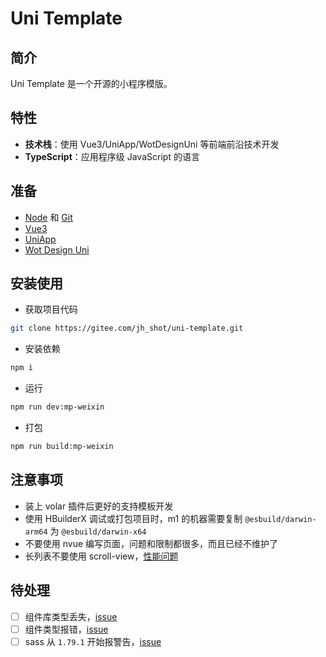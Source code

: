 # Uni Template

## 简介

Uni Template 是一个开源的小程序模版。

## 特性

- **技术栈**：使用 Vue3/UniApp/WotDesignUni 等前端前沿技术开发
- **TypeScript**：应用程序级 JavaScript 的语言

## 准备

- [Node](http://nodejs.org/) 和 [Git](https://git-scm.com/)
- [Vue3](https://v3.cn.vuejs.org/guide/introduction.html)
- [UniApp](https://uniapp.dcloud.io/)
- [Wot Design Uni](https://wot-design-uni.gitee.io/)

## 安装使用

- 获取项目代码

```bash
git clone https://gitee.com/jh_shot/uni-template.git
```

- 安装依赖

```bash
npm i
```

- 运行

```bash
npm run dev:mp-weixin
```

- 打包

```bash
npm run build:mp-weixin
```

## 注意事项

- 装上 volar 插件后更好的支持模板开发
- 使用 HBuilderX 调试或打包项目时，m1 的机器需要复制 `@esbuild/darwin-arm64` 为 `@esbuild/darwin-x64`
- 不要使用 nvue 编写页面，问题和限制都很多，而且已经不维护了
- 长列表不要使用 scroll-view，[性能问题](https://uniapp.dcloud.net.cn/component/scroll-view.html#webviewtips)

## 待处理

- [ ] 组件库类型丢失，[issue](https://github.com/Moonofweisheng/wot-design-uni/issues/420)
- [ ] 组件类型报错，[issue](https://github.com/uni-helper/uni-types/issues/9)
- [ ] sass 从 `1.79.1` 开始报警告，[issue](https://github.com/dcloudio/uni-app/issues/5152)
